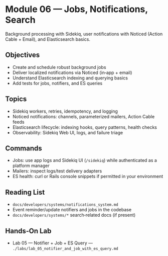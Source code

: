 # Module 06 — Jobs, Notifications, Search

Background processing with Sidekiq, user notifications with Noticed (Action Cable + Email), and Elasticsearch basics.

## Objectives
- Create and schedule robust background jobs
- Deliver localized notifications via Noticed (in‑app + email)
- Understand Elasticsearch indexing and querying basics
- Add tests for jobs, notifiers, and ES queries

## Topics
- Sidekiq workers, retries, idempotency, and logging
- Noticed notifications: channels, parameterized mailers, Action Cable feeds
- Elasticsearch lifecycle: indexing hooks, query patterns, health checks
- Observability: Sidekiq Web UI, logs, and failure triage

## Commands
- Jobs: use app logs and Sidekiq UI (`/sidekiq`) while authenticated as a platform manager
- Mailers: inspect logs/test delivery adapters
- ES health: curl or Rails console snippets if permitted in your environment

## Reading List
- `docs/developers/systems/notifications_system.md`
- Event reminder/update notifiers and jobs in the codebase
- `docs/developers/systems/*` search‑related docs (if present)

## Hands‑On Lab
- Lab 05 — Notifier + Job + ES Query — `./labs/lab_05_notifier_and_job_with_es_query.md`

